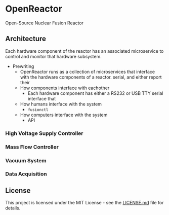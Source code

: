 # OpenReactor

Open-Source Nuclear Fusion Reactor

## Architecture

Each hardware component of the reactor has an associated microservice to control and monitor that hardware subsystem.

- Prewriting
    - OpenReactor runs as a collection of microservices that interface with the hardware components of a reactor.
      serial, and either report their 
    - How components interface with eachother
        - Each hardware component has either a RS232 or USB TTY serial interface that
    - How humans interface with the system
        - `fusionctl`
    - How computers interface with the system
        - API

### High Voltage Supply Controller

### Mass Flow Controller

### Vacuum System

### Data Acquisition

## License

This project is licensed under the MIT License - see the [LICENSE.md](LICENSE.md) file for details.
